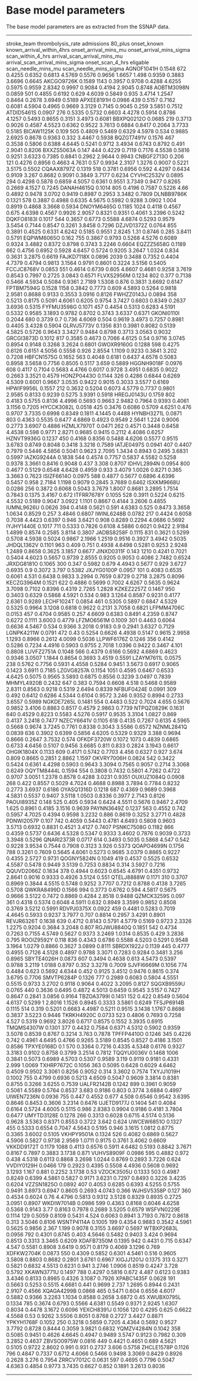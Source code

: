 # Base model parameters

The base model parameters are as extracted from the SSNAP data.

  -------------- -------------------- ------------ ---------- -------------- ------------------------------ -------------------------- ----------------------------- ---------------------- ---------------------------------- ------------------------------------- --------------------- ---------- ------------------------ ---------------------------
  stroke\_team   thrombolysis\_rate   admissions   80\_plus   onset\_known   known\_arrival\_within\_4hrs   onset\_arrival\_mins\_mu   onset\_arrival\_mins\_sigma   scan\_within\_4\_hrs   arrival\_scan\_arrival\_mins\_mu   arrival\_scan\_arrival\_mins\_sigma   onset\_scan\_4\_hrs   eligable   scan\_needle\_mins\_mu   scan\_needle\_mins\_sigma
  AGNOF1041H     0.1548               672          0.4255     0.6352         0.6813                         4.5769                     0.5576                        0.9656                 1.6657                             1.498                                 0.9359                0.3883     3.6696                   0.6645
  AKCGO9726K     0.1589               1143         0.3957     0.9708         0.4288                         4.6255                     0.5975                        0.9559                 2.8342                             0.9997                                0.9084                0.4194     2.9045                   0.8748
  AOBTM3098N     0.0859               501          0.4855     0.6192         0.629                          4.6039                     0.5849                        0.935                  3.4714                             1.2547                                0.8464                0.2678     3.6949                   0.5189
  APXEE8191H     0.0986               439          0.5157     0.7162         0.6081                         4.5904                     0.4965                        0.9669                 3.3129                             0.7145                                0.9045                0.259      3.5851                   0.7512
  ATDID5461S     0.0907               276          0.5335     0.5732         0.6603                         4.4278                     0.5914                        0.8786                 4.1257                             0.5493                                0.8655                0.3151     3.4973                   0.6081
  BBXPQ0212O     0.0685               219          0.3713     0.9026         0.4587                         4.5523                     0.6362                        0.9522                 3.7613                             0.6884                                0.8417                0.2064     3.7733                   0.5185
  BICAW1125K     0.109                505          0.4809     0.5469         0.6329                         4.5978                     0.534                         0.9885                 2.6925                             0.8678                                0.9363                0.332      3.4467                   0.5938
  BQZGT7491V     0.1576               467          0.3538     0.5806         0.6388                         4.6445                     0.5241                        0.9712                 3.4934                             0.6743                                0.8792                0.491      2.9041                   0.8206
  BXXZS5063A     0.147                444          0.4229     0.7119         0.7176                         4.5538                     0.5816                        0.9251                 3.6323                             0.7385                                0.8841                0.2962     2.9644                   0.9943
  CNBGF2713O     0.206                121          0.4276     0.8956         0.4663                         4.7631                     0.57                          0.9934                 2.3107                             1.3276                                0.9007                0.5221     3.5175                   0.5502
  CQAAX8797Z     0.1319               518          0.3781     0.6956         0.592                          4.4297                     0.6434                        0.9109                 3.267                              0.8682                                0.9091                0.3849     3.7177                   0.6234
  CYVHC2532V     0.0895               294          0.4298     0.5878         0.6859                         4.5057                     0.6361                        0.9551                 3.7349                             0.9477                                0.8265                0.2669     4.1527                   0.7245
  DANAH4615Q     0.1014               805          0.4196     0.7587         0.5226                         4.66                       0.4892                        0.9478                 3.0702                             0.9419                                0.8987                0.2953     3.3482                   0.7809
  DLNBB9786K     0.1321               578          0.3887     0.4988         0.6335                         4.5675                     0.5982                        0.9288                 3.0902                             1.004                                 0.8919                0.4868     3.3668                   0.5934
  DNOYM6465G     0.1185               1024         0.4118     0.4567         0.675                          4.6398                     0.4567                        0.9926                 2.9057                             0.8321                                0.9351                0.4061     3.2396                   0.5242
  DQKFO8183I     0.1017               544          0.3657     0.6773         0.5588                         4.6874                     0.5293                        0.9579                 3.5454                             0.7144                                0.8547                0.3261     3.8458                   0.7296
  DZJVD1372Z     0.0764               855          0.3891     0.4525         0.6331                         4.6242                     0.5185                        0.9551                 2.8245                             1.31                                  0.8746                0.285      3.8411                   0.5791
  EQPWM6065O     0.162                755          0.3867     0.9793         0.5268                         4.5276                     0.6089                        0.9324                 3.4882                             0.8372                                0.8798                0.3743     3.2246                   0.6604
  EQZZZ5658G     0.1189               662          0.4756     0.6952         0.5928                         4.6457                     0.5724                        0.9205                 3.2647                             1.0324                                0.834                 0.3631     3.2875                   0.6619
  FAJKD7118X     0.0896               2039         0.3488     0.7352         0.4404                         4.7379                     0.4794                        0.9813                 3.1564                             0.9791                                0.8601                0.3224     3.5156                   0.5405
  FCCJC8768V     0.0853               551          0.4614     0.6739         0.605                          4.6607                     0.4681                        0.9258                 3.7619                             0.8543                                0.7997                0.2725     3.0843                   0.6571
  FLVXS2956M     0.1234               802          0.377      0.7138         0.5466                         4.5934                     0.5084                        0.9361                 2.7189                             1.5308                                0.876                 0.3831     3.6692                   0.6147
  FPTBM7594G     0.1528               1158         0.3842     0.7773         0.609                          4.5893                     0.5264                        0.9818                 2.9581                             0.8688                                0.9133                0.3553     3.0916                   0.8126
  FWHZZ0143J     0.0894               358          0.5213     0.8175         0.5091                         4.6061                     0.6205                        0.9754                 3.7427                             0.6803                                0.8349                0.2637     3.6936                   0.5315
  FYFMU3598G     0.1071               457          0.4454     0.5313         0.6283                         4.5191                     0.5332                        0.9585                 3.1893                             0.9782                                0.8702                0.3743     3.6337                   0.6371
  GKONI0110I     0.2044               680          0.3739     0.7            0.736                          4.6069                     0.504                         0.9619                 3.4973                             0.7257                                0.8981                0.4405     3.4328                   0.5904
  GLRVJ5773V     0.1356               831          0.3981     0.8082         0.5139                         4.5825                     0.5726                        0.9643                 3.3427                             0.9484                                0.8798                0.3713     3.0563                   0.9032
  GRCGI3873D     0.1012               817          0.3585     0.4673         0.7066                         4.6125                     0.54                          0.9716                 3.0745                             0.8954                                0.9148                0.3268     3.2624                   0.6801
  GWOXR9160G     0.1288               598          0.4275     0.6126         0.6151                         4.5056                     0.5558                        0.926                  2.8554                             1.1109                                0.9233                0.3841     3.202                    0.7208
  HBFCN1575G     0.1652               563          0.4048     0.6181         0.6437                         4.6578                     0.5083                        0.8958                 3.5658                             0.7756                                0.8505                0.5117     3.659                    0.5889
  HGGNH9018F     0.0976               608          0.4117     0.7104         0.5683                         4.4766                     0.6017                        0.9728                 3.4951                             0.6835                                0.9022                0.2663     3.3521                   0.4579
  HONZP0443O     0.1144               326          0.4286     0.6844         0.6269                         4.5309                     0.6001                        0.9667                 3.0535                             0.9422                                0.9015                0.3033     3.5577                   0.6169
  HPWIF9956L     0.1557               212          0.3632     0.5204         0.6073                         4.5779                     0.7737                        0.9801                 2.9585                             0.8133                                0.9239                0.5275     3.9391                   0.5918
  HREGJ0143U     0.1759               802          0.4183     0.5755         0.8136                         4.4996                     0.5693                        0.9663                 2.9482                             0.7964                                0.9393                0.4061     3.1156                   0.7205
  HYCCK3082L     0.0518               425          0.3476     0.6086         0.5709                         4.6251                     0.476                         0.9707                 3.7335                             0.6998                                0.8349                0.1811     4.1445                   0.4488
  HYNBH3271L     0.0871               803          0.4363     0.5535         0.6477                         4.6869                     0.4923                        0.9549                 2.5641                             1.224                                 0.9006                0.2773     3.6907                   0.4886
  HZMLX7970T     0.0471               262          0.4571     0.3448         0.6458                         4.4538                     0.598                         0.9771                 2.8271                             0.9685                                0.9415                0.2112     4.4086                   0.6257
  HZNVT9936G     0.1237               450          0.4168     0.8356         0.5488                         4.6206                     0.5577                        0.9515                 3.6783                             0.8749                                0.8048                0.3418     3.3218                   0.7589
  IATJE0497S     0.0941               407          0.4407     0.7979         0.5446                         4.5856                     0.5041                        0.9623                 2.7095                             1.3434                                0.8943                0.2495     3.6831                   0.5997
  IAZKG9244A     0.1838               544          0.4574     0.7757         0.5837                         4.5582                     0.5258                        0.9378                 3.3661                             0.8416                                0.9048                0.437      3.308                    0.8707
  IDHVL2894N     0.0954               800          0.4677     0.5129         0.6548                         4.6428                     0.4959                        0.933                  3.4079                             1.0026                                0.8271                0.365      3.3663                   0.7623
  ISIZF6614O     0.0975               588          0.4877     0.5677         0.6896                         4.6396                     0.5457                        0.958                  2.7184                             1.1198                                0.9079                0.2845     3.7689                   0.6462
  ISXKM9668U     0.0286               256          0.3872     0.6068         0.5043                         3.7679                     1.8007                        0.8681                 3.2895                             1.7514                                0.7843                0.1375     3.4167                   0.672
  ITFRR7678Y     0.1055               528          0.3911     0.5224         0.6215                         4.5532                     0.5189                        0.9047                 3.0922                             1.1101                                0.8667                0.4144     3.2606                   0.4855
  IUMNL9626U     0.0626               394          0.4148     0.5621         0.591                          4.6383                     0.525                         0.8473                 3.3658                             1.0634                                0.8529                0.257      3.4846                   0.6807
  IWINL6248B     0.0782               217          0.4424     0.6058         0.7038                         4.4423                     0.6397                        0.946                  3.6421                             0.908                                 0.8289                0.2294     4.0686                   0.5692
  IYJHY1440E     0.1017               711          0.5333     0.7826         0.6108                         4.5886                     0.6021                        0.9422                 2.9184                             1.4899                                0.8574                0.2585     3.8114                   0.3807
  JADBS8258F     0.1115               831          0.3621     0.5299         0.5708                         4.5938                     0.5024                        0.9867                 2.1966                             1.2519                                0.9516                0.3927     3.4942                   0.5035
  JHDQL1362V     0.1101               963          0.409      0.751          0.4938                         4.6498                     0.5281                        0.9253                 2.9248                             1.2489                                0.8658                0.3625     3.1857                   0.6677
  JINXD0311F     0.143                1210         0.4241     0.7021         0.5404                         4.6023                     0.5657                        0.9739                 2.8555                             0.9205                                0.9053                0.4086     2.7482                   0.6524
  JRXDG8181O     0.1065               300          0.347      0.5982         0.679                          4.4943                     0.5677                        0.929                  3.6727                             0.6935                                0.9                   0.3072     3.797                    0.5382
  JXJYG0100P     0.0957               101          0.4083     0.6535         0.6061                         4.531                      0.6438                        0.9833                 3.2994                             0.7659                                0.8729                0.2718     3.2875                   0.8096
  KECZG3964M     0.1521               622          0.4886     0.5699         0.7002                         4.6267                     0.5635                        0.9624                 3.7098                             0.7102                                0.8396                0.4319     2.7265                   1.2828
  KZKEZ2257Z     0.1467               950          0.3403     0.6329         0.5868                         4.5921                     0.534                         0.983                  3.1264                             0.8587                                0.9231                0.4177     2.6361                   0.9289
  LECHF1024T     0.0854               461          0.5305     0.5897         0.6847                         4.5329                     0.5325                        0.9964                 3.1208                             0.6818                                0.9622                0.2131     3.7058                   0.6821
  LFPMM4706C     0.0153               457          0.4704     0.9585         0.257                          4.6609                     0.6383                        0.8491                 4.2359                             0.8747                                0.6272                0.1111     3.6003                   0.4779
  LFZMO6561M     0.1009               301          0.4463     0.6064         0.6636                         4.5467                     0.534                         0.9366                 3.2018                             0.9183                                0.9                   0.2941     3.6327                   0.7129
  LGNPK4211W     0.0791               472          0.43       0.5254         0.6626                         4.4938                     0.5147                        0.9615                 2.9958                             1.1293                                0.8966                0.2612     4.0099                   0.5036
  LLPWF6176Z     0.1246               356          0.4142     0.5286         0.7234                         4.4916                     0.5903                        0.9755                 2.7018                             1.0396                                0.9422                0.3467     4.101                    0.8808
  LUVFZ2751A     0.1048               566          0.4379     0.6166         0.5692                         4.6869                     0.4623                        0.9346                 3.0507                             1.1844                                0.8654                0.3693     3.4519                   0.5591
  LZAYM7611L     0.0575               238          0.5762     0.7756         0.5931                         4.4558                     0.5284                        0.9451                 3.5673                             0.6917                                0.9065                0.1423     3.6911                   0.7185
  LZGVG8257A     0.1154               1051         0.4595     0.6467         0.6533                         4.6425                     0.5075                        0.9565                 3.5893                             0.6875                                0.8556                0.3239     3.0497                   0.7839
  MHMYL4920B     0.2432               647          0.383      0.7594         0.6608                         4.518                      0.5468                        0.9589                 2.8311                             0.8563                                0.9218                0.5319     2.6494                   0.8339
  NFBUF0424E     0.0991               309          0.492      0.6412         0.6286                         4.5344                     0.6104                        0.9572                 3.246                              0.9352                                0.8994                0.2733     3.6557                   0.5989
  NGKDE7265L     0.1481               554          0.4483     0.522          0.7024                         4.655                      0.5676                        0.9852                 3.4106                             0.8863                                0.8517                0.4579     2.9863                   0.7739
  NTPQZ0829K     0.1631               640          0.4529     0.8223         0.5583                         4.5276                     0.5917                        0.9535                 3.3104                             1.0827                                0.869                 0.4137     3.2418                   0.7477
  NZECY6641V     0.1105               618          0.4135     0.7267         0.6135                         4.5965                     0.5668                        0.9674                 3.7245                             0.7761                                0.8338                0.3043     3.5586                   0.6572
  NZNML2841Q     0.0839               636          0.3902     0.6399         0.5856                         4.6205                     0.5329                        0.9329                 3.388                              0.9694                                0.8666                0.2647     3.7532                   0.574
  OFKDF3720W     0.1072               1073         0.4839     0.6865         0.6733                         4.6456                     0.5107                        0.9456                 3.6685                             0.811                                 0.833                 0.2824     3.1943                   0.6617
  OHGIK1804X     0.1133               609          0.4171     0.5742         0.7703                         4.456                      0.6327                        0.927                  3.674                              0.809                                 0.8665                0.2851     2.8862                   1.1597
  OKVRY7006H     0.0824               542          0.3422     0.5424         0.6361                         4.4298                     0.5903                        0.9643                 3.3094                             0.7565                                0.9057                0.2714     3.3068                   0.6249
  OQYTM8444L     0.1594               554          0.3808     0.7432         0.5801                         4.7262                     0.4722                        0.9707                 3.0051                             1.2378                                0.8578                0.4288     3.0231                   0.9351
  OUXUZ1084Q     0.0908               268          0.422      0.8557         0.5029                         4.7024                     0.4688                        0.8988                 3.7894                             0.7784                                0.8232                0.2773     3.6937                   0.6186
  OYASQ1316D     0.1218               687          0.4369     0.9689         0.3968                         4.5831                     0.5537                        0.9407                 3.5118                             1.0503                                0.8336                0.3977     2.7143                   0.8126
  PAOUI8935Z     0.148                525          0.405      0.5934         0.6424                         4.5511                     0.5676                        0.9467                 2.4709                             1.625                                 0.8961                0.4185     3.1516                   0.9639
  PAYNN3649Z     0.1237               563          0.4552     0.742          0.5957                         4.7025                     0.4394                        0.9598                 3.2232                             0.886                                 0.8619                0.3252     3.2771                   0.4828
  PDNWI2057P     0.107                742          0.4059     0.5443         0.4781                         4.6493                     0.5808                        0.9603                 3.5713                             0.6932                                0.8831                0.4521     3.4127                   0.7407
  PSNKC7508G     0.1182               866          0.4359     0.5737         0.6436                         4.5328                     0.5347                        0.9333                 3.4602                             0.7876                                0.9039                0.3733     3.3948                   0.5296
  QNARI2373R     0.0717               614          0.3493     0.5035         0.5868                         4.547                      0.542                         0.9228                 3.9534                             0.7544                                0.7908                0.3123     3.926                    0.5373
  QOAPO4699N     0.1756               788          0.3261     0.7609         0.5645                         4.6061                     0.5273                        0.9685                 3.0379                             0.8865                                0.9227                0.4355     2.5727                   0.9731
  QOGNY5824N     0.1049               419          0.4537     0.5525         0.6532                         4.5587                     0.5478                        0.9449                 3.5139                             0.7253                                0.8834                0.314      3.5927                   0.7216
  QQUVD2066Z     0.1834               378          0.4944     0.6023         0.6545                         4.6791                     0.4351                        0.9732                 2.8641                             0.9016                                0.9333                0.4926     3.5124                   0.551
  QTELJ8888W     0.1171               310          0.3707     0.8969         0.3844                         4.5515                     0.5748                        0.9252                 3.7707                             0.7212                                0.8788                0.4138     3.7265                   0.5708
  QWKRA8499D     0.1566               994          0.3773     0.6762         0.594                          4.5817                     0.5675                        0.9666                 3.5122                             0.7472                                0.8869                0.4284     2.8518                   0.9488
  QZMCK3259S     0.097                361          0.4318     0.5374         0.6048                         4.5911                     0.632                         0.8949                 3.3599                             0.9852                                0.8508                0.3769     3.5212                   0.5991
  RDVPJ0375X     0.0922               459          0.4481     0.5283         0.7019                         4.4645                     0.5933                        0.9237                 3.7977                             0.707                                 0.8814                0.2957     3.4291                   0.8901
  REVJR6326T     0.1638               639          0.4712     0.8143         0.5791                         4.5779                     0.5169                        0.9723                 2.3326                             1.2275                                0.9204                0.3684     3.2048                   0.807
  RGJWU8840Q     0.1851               542          0.4734     0.7263         0.7155                         4.5749                     0.5627                        0.9373                 3.2469                             1.0314                                0.8535                0.429      3.2836                   0.795
  ROOIZ9592Y     0.118                836          0.4343     0.6786         0.5588                         4.5203                     0.5291                        0.9548                 3.1964                             1.0279                                0.8866                0.3627     3.0899                   0.8111
  SBRDX1922J     0.1139               445          0.4777     0.4955         0.7126                         4.5128                     0.4897                        0.9788                 3.3071                             0.7283                                0.9284                0.3481     3.256                    0.8965
  SBYTE4026H     0.0873               607          0.3494     0.4638         0.613                          4.5473                     0.5397                        0.9788                 3.2119                             1.0188                                0.8797                0.352      3.3278                   0.7009
  SJVFI6669M     0.1056               774          0.4484     0.623          0.5692                         4.6344                     0.452                         0.9125                 3.4512                             0.9476                                0.8615                0.374      3.6795                   0.7706
  SMVTP6284P     0.1326               777          0.2989     0.6083         0.5804                         4.5551                     0.5515                        0.9733                 3.2702                             0.9118                                0.9064                0.4022     3.2095                   0.8127
  SQGXB9559U     0.0765               440          0.3636     0.6495         0.4872                         4.5013                     0.6459                        0.9545                 3.5157                             0.7427                                0.8647                0.2841     3.0856                   0.9164
  TBZOA3799I     0.1451               152          0.422      0.8549         0.5604                         4.6137                     0.5299                        1                      2.8016                             1.1526                                0.8945                0.3333     3.5861                   0.6249
  TFSJP6914B     0.1115               514          0.319      0.5201         0.6683                         4.4987                     0.5211                        0.9515                 3.1438                             1.1767                                0.8686                0.3837     3.5223                   0.9446
  TKRKH4920C     0.0733               523          0.4806     0.7693         0.7258                         4.527                      0.5319                        0.9692                 3.8026                             0.6717                                0.8575                0.1552     3.3935                   0.6915
  TMQMS4307W     0.1301               377          0.4432     0.7584         0.6371                         4.5312                     0.5902                        0.9359                 3.5078                             0.8539                                0.8767                0.3214     3.763                    0.7878
  TPFFP4410O     0.1246               345          0.4226     0.742          0.4961                         4.6495                     0.4766                        0.9265                 3.5189                             0.8545                                0.8527                0.4186     3.1501                   0.8586
  TPXYE0168D     0.1                  570          0.3364     0.7216         0.4335                         4.5348                     0.6176                        0.9327                 3.3183                             0.9102                                0.8758                0.3799     3.2514                   0.7812
  TQQYU0036V     0.1468               1006         0.3841     0.5073         0.6989                         4.5703                     0.5307                        0.9589                 3.119                              0.9119                                0.9181                0.4331     2.999                    1.0069
  TXHRP7672C     0.1056               363          0.5095     0.6428         0.6029                         4.6462                     0.4509                        0.9502                 3.3061                             0.8256                                0.9052                0.314      3.3602                   0.7574
  TXYJJ1019H     0.1002               755          0.4799     0.6936         0.5213                         4.6509                     0.5047                        0.9609                 3.3814                             0.8381                                0.8755                0.3266     3.6255                   0.7539
  UALFR2142B     0.1242               899          0.3961     0.9059         0.5061                         4.5589                     0.5764                        0.8537                 3.683                              0.9186                                0.803                 0.3774     3.6884                   0.4997
  UIWEN7236N     0.0936               755          0.447      0.4552         0.677                          4.508                      0.6546                        0.9542                 3.6395                             0.8646                                0.8453                0.3606     3.2314                   0.6476
  UJETD9177J     0.1404               541          0.4084     0.6164         0.5724                         4.6005                     0.5115                        0.986                  2.8383                             0.9904                                0.9186                0.4181     3.7804                   0.6477
  UMYTD3128E     0.1278               266          0.3313     0.6028         0.6715                         4.5174                     0.5136                        0.9628                 3.5363                             0.8371                                0.8553                0.3722     3.642                    0.624
  UWCEW6851O     0.1327               455          0.5333     0.6554         0.7047                         4.5643                     0.5195                        0.946                  3.1615                             1.0812                                0.8775                0.3365     3.6002                   0.5105
  VKHPY9501A     0.1324               526          0.4082     0.6869         0.5627                         4.5906                     0.5827                        0.9738                 2.9569                             1.0711                                0.9175                0.3761     3.4062                   0.6609
  VKKDD9172T     0.1179               1088         0.4113     0.6576         0.5911                         4.6482                     0.5193                        0.8842                 3.7671                             0.8167                                0.7897                0.3883     3.1738                   0.871
  VUHVS8909F     0.0986               595          0.4882     0.972          0.438                          4.5318                     0.6113                        0.8868                 3.2698                             1.0244                                0.8769                0.2893     3.7226                   0.624
  VVDIY0129H     0.0466               179          0.2923     0.4395         0.5508                         4.4936                     0.5608                        0.9692                 3.1293                             1.167                                 0.881                 0.2252     3.1738                   0.53
  VZOCK3505U     0.1333               503          0.4987     0.8249         0.6399                         4.5861                     0.5827                        0.9171                 3.6231                             0.7297                                0.8493                0.3226     3.4235                   0.6204
  VZZSN1825O     0.0892               407          0.4053     0.6285         0.6393                         4.5255                     0.5755                        0.9491                 3.6973                             0.6947                                0.8605                0.2693     4.0743                   0.366
  WJHSV5358P     0.127                360          0.4534     0.6024         0.76                           4.4796                     0.5813                        0.9312                 3.5128                             0.8329                                0.8935                0.2725     3.0951                   0.8907
  WKDIW7014B     0.0986               599          0.4363     0.8168         0.6046                         4.6258                     0.5368                        0.9143                 3.77                               0.8163                                0.7978                0.2689     3.5205                   0.6579
  WSFVN0229E     0.1114               129          0.5059     0.8109         0.5431                         4.524                      0.6063                        0.8941                 3.7193                             0.7872                                0.8618                0.313      3.5046                   0.8106
  WSNTP4114A     0.1005               199          0.4354     0.9883         0.3542                         4.5961                     0.5625                        0.9856                 2.367                              1.199                                 0.9078                0.3155     3.6697                   0.5697
  WTBXP2683L     0.0956               792          0.4301     0.8745         0.403                          4.5646                     0.5482                        0.9403                 3.424                              0.9694                                0.8513                0.3313     3.3465                   0.6209
  XDAFB7350M     0.1395               942          0.4431     0.715          0.6347                         4.547                      0.5581                        0.8908                 3.6419                             0.9571                                0.8179                0.4069     3.1296                   0.769
  XDFKW2704K     0.0873               550          0.4309     0.5852         0.6301                         4.5461                     0.516                         0.9605                 3.5808                             0.8803                                0.8682                0.2801     3.6761                   0.6967
  XIGJJ1201J     0.1375               313          0.3271     0.5821         0.6832                         4.5513                     0.6231                        0.941                  3.2746                             1.0906                                0.8519                0.4247     3.728                    0.5792
  XKAWN3771U     0.1497               788          0.4297     0.5816         0.672                          4.487                      0.6123                        0.9383                 3.4346                             0.8133                                0.8985                0.4326     3.1087                   0.7926
  XPABC1435F     0.0628               191          0.5663     0.5253         0.5515                         4.6681                     0.441                         0.9699                 2.737                              1.2695                                0.8944                0.2431     2.9107                   0.4566
  XQAGA4299B     0.0868               465          0.5471     0.604          0.6556                         4.6017                     0.5882                        0.9366                 3.2263                             1.1034                                0.8588                0.2658     3.6872                   0.45
  XWUBX0795L     0.1334               785          0.3674     0.6793         0.5566                         4.6381                     0.5549                        0.9371                 2.9245                             1.6307                                0.8034                0.4478     3.1672                   0.6096
  YEXCH8391J     0.1056               120          0.4295     0.625          0.6622                         4.5568                     0.53                          0.9262                 3.5506                             0.8051                                0.8768                0.2727     3.4427                   0.8871
  YPKYH1768F     0.1052               250          0.3218     0.5859         0.7205                         4.4364                     0.5692                        0.9527                 3.7792                             0.8728                                0.8444                0.3059     3.9821                   0.6832
  YQMZV4284N     0.1042               358          0.5085     0.9451         0.4626                         4.6645                     0.4947                        0.9489                 3.5747                             0.9123                                0.7982                0.309      3.2852                   0.4637
  ZBVSO0975W     0.0816               449          0.4421     0.4651         0.689                          4.5621                     0.5105                        0.9722                 2.8602                             0.991                                 0.931                 0.2737     3.606                    0.5758
  ZHCLE1578P     0.1126               796          0.4847     0.7337         0.6712                         4.6066                     0.5466                        0.9498                 3.3069                             0.8429                                0.8926                0.2628     3.276                    0.7954
  ZRRCV7012C     0.0631               597          0.4695     0.7796         0.5047                         4.6363                     0.4854                        0.9773                 3.7435                             0.6627                                0.852                 0.1891     3.2613                   0.8036
  -------------- -------------------- ------------ ---------- -------------- ------------------------------ -------------------------- ----------------------------- ---------------------- ---------------------------------- ------------------------------------- --------------------- ---------- ------------------------ ---------------------------
  
